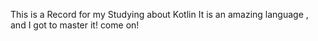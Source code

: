 This is a Record for my Studying about Kotlin
It is an amazing language , and I got to master it!
come on! 
